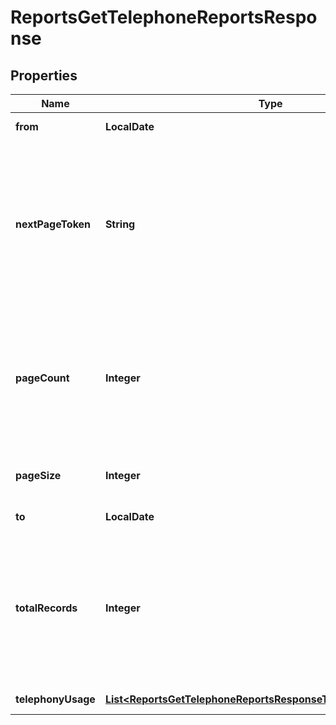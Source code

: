 

# ReportsGetTelephoneReportsResponse


## Properties

| Name | Type | Description | Notes |
|------------ | ------------- | ------------- | -------------|
|**from** | **LocalDate** | Start date for this report. |  [optional] |
|**nextPageToken** | **String** | The next page token is used to paginate through large result sets. A next page token will be returned whenever the set of available results exceeds the current page size. The expiration period for this token is 15 minutes. |  [optional] |
|**pageCount** | **Integer** | The number of pages returned for the request made. This field does **not** return if the &#x60;query_date_type&#x60; parameter is the &#x60;meeting_start_time&#x60; or &#x60;meeting_end_time&#x60; value. |  [optional] |
|**pageSize** | **Integer** | The number of records returned with a single API call. |  [optional] |
|**to** | **LocalDate** | End date for this report. |  [optional] |
|**totalRecords** | **Integer** | The total number of all the records available across pages. This field does **not** return if the &#x60;query_date_type&#x60; parameter is the &#x60;meeting_start_time&#x60; or &#x60;meeting_end_time&#x60; value. |  [optional] |
|**telephonyUsage** | [**List&lt;ReportsGetTelephoneReportsResponseTelephonyUsageInner&gt;**](ReportsGetTelephoneReportsResponseTelephonyUsageInner.md) | Array of telephony objects. |  [optional] |



